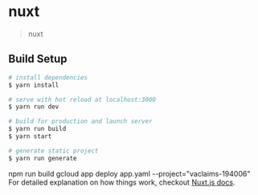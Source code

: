 # nuxt

> nuxt

## Build Setup

``` bash
# install dependencies
$ yarn install

# serve with hot reload at localhost:3000
$ yarn run dev

# build for production and launch server
$ yarn run build
$ yarn start

# generate static project
$ yarn run generate
```
npm run build
  gcloud app deploy app.yaml --project="vaclaims-194006"
For detailed explanation on how things work, checkout [Nuxt.js docs](https://nuxtjs.org).
